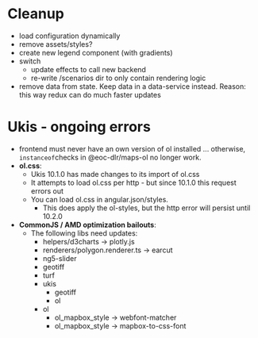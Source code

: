 # Cleanup

- load configuration dynamically
- remove assets/styles?
- create new legend component (with gradients)
- switch
    - update effects to call new backend
    - re-write /scenarios dir to only contain rendering logic
- remove data from state. Keep data in a data-service instead. Reason: this way redux can do much faster updates



# Ukis - ongoing errors
- frontend must never have an own version of ol installed ... otherwise, `instanceof`checks in @eoc-dlr/maps-ol no longer work.
- **ol.css**: 
    - Ukis 10.1.0 has made changes to its import of ol.css
    - It attempts to load ol.css per http - but since 10.1.0 this request errors out
    - You can load ol.css in angular.json/styles. 
        - This does apply the ol-styles, but the http error will persist until 10.2.0
- **CommonJS / AMD optimization bailouts**:
    - The following libs need updates:
        - helpers/d3charts -> plotly.js
        - renderers/polygon.renderer.ts -> earcut
        - ng5-slider
        - geotiff
        - turf
        - ukis
            - geotiff
            - ol
        - ol
            - ol_mapbox_style -> webfont-matcher
            - ol_mapbox_style -> mapbox-to-css-font